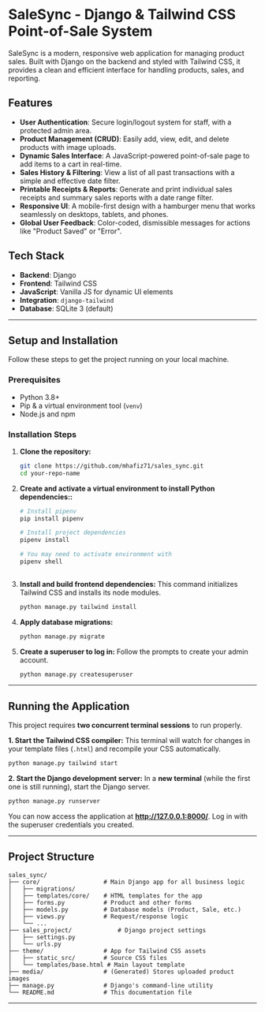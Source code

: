 # SaleSync - Django & Tailwind CSS Point-of-Sale System

SaleSync is a modern, responsive web application for managing product sales. Built with Django on the backend and styled with Tailwind CSS, it provides a clean and efficient interface for handling products, sales, and reporting.

<!-- Optional: Add a GIF or screenshot of your app here -->
<!-- ![SaleSync Demo](./demo.gif) -->


## Features

-   **User Authentication**: Secure login/logout system for staff, with a protected admin area.
-   **Product Management (CRUD)**: Easily add, view, edit, and delete products with image uploads.
-   **Dynamic Sales Interface**: A JavaScript-powered point-of-sale page to add items to a cart in real-time.
-   **Sales History & Filtering**: View a list of all past transactions with a simple and effective date filter.
-   **Printable Receipts & Reports**: Generate and print individual sales receipts and summary sales reports with a date range filter.
-   **Responsive UI**: A mobile-first design with a hamburger menu that works seamlessly on desktops, tablets, and phones.
-   **Global User Feedback**: Color-coded, dismissible messages for actions like "Product Saved" or "Error".

## Tech Stack

-   **Backend**: Django
-   **Frontend**: Tailwind CSS
-   **JavaScript**: Vanilla JS for dynamic UI elements
-   **Integration**: `django-tailwind`
-   **Database**: SQLite 3 (default)

---

## Setup and Installation

Follow these steps to get the project running on your local machine.

### Prerequisites

-   Python 3.8+
-   Pip & a virtual environment tool (`venv`)
-   Node.js and npm

### Installation Steps

1.  **Clone the repository:**
    ```bash
    git clone https://github.com/mhafiz71/sales_sync.git
    cd your-repo-name
    ```

2.  **Create and activate a virtual environment to install Python dependencies::**
    ```bash
    # Install pipenv
    pip install pipenv

    # Install project dependencies
    pipenv install

    # You may need to activate environment with
    pipenv shell
 
    ```

3.  **Install and build frontend dependencies:**
    This command initializes Tailwind CSS and installs its node modules.
    ```bash
    python manage.py tailwind install
    ```

4.  **Apply database migrations:**
    ```bash
    python manage.py migrate
    ```

5.  **Create a superuser to log in:**
    Follow the prompts to create your admin account.
    ```bash
    python manage.py createsuperuser
    ```

---

## Running the Application

This project requires **two concurrent terminal sessions** to run properly.

**1. Start the Tailwind CSS compiler:**
This terminal will watch for changes in your template files (`.html`) and recompile your CSS automatically.

```bash
python manage.py tailwind start
```

**2. Start the Django development server:**
In a **new terminal** (while the first one is still running), start the Django server.

```bash
python manage.py runserver
```

You can now access the application at **http://127.0.0.1:8000/**. Log in with the superuser credentials you created.

---

## Project Structure

```
sales_sync/
├── core/                  # Main Django app for all business logic
│   ├── migrations/
│   ├── templates/core/    # HTML templates for the app
│   ├── forms.py           # Product and other forms
│   ├── models.py          # Database models (Product, Sale, etc.)
│   ├── views.py           # Request/response logic
│   └── ...
├── sales_project/             # Django project settings
│   ├── settings.py
│   └── urls.py
├── theme/                 # App for Tailwind CSS assets
│   ├── static_src/        # Source CSS files
│   └── templates/base.html # Main layout template
├── media/                 # (Generated) Stores uploaded product images
├── manage.py              # Django's command-line utility
└── README.md              # This documentation file
```

---
